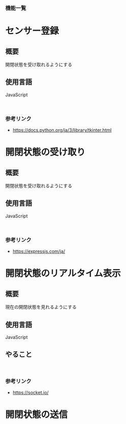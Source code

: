 ### 機能一覧

# センサー登録

## 概要

開閉状態を受け取れるようにする

## 使用言語

JavaScript

<br>

### 参考リンク

- https://docs.python.org/ja/3/library/tkinter.html

# 開閉状態の受け取り

## 概要

開閉状態を受け取れるようにする

## 使用言語

JavaScript

<br>

### 参考リンク

- https://expressjs.com/ja/

# 開閉状態のリアルタイム表示

## 概要

現在の開閉状態を見れるようにする

## 使用言語

JavaScript

## やること

<br>

### 参考リンク

- https://socket.io/

# 開閉状態の送信
